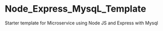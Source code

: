 # Node_Express_MysqL_Template
Starter template for Microservice using Node JS and Express with Mysql

